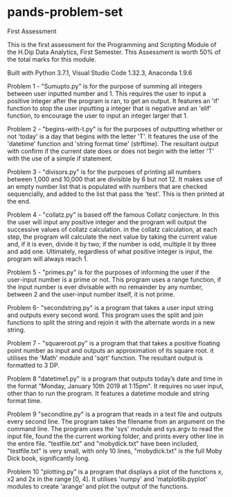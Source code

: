 # pands-problem-set
First Assessment

This is the first assessment for the Programming and Scripting Module of the H.Dip Data Analytics, First Semester. This Assessment is worth 50% of the total marks for this module.

Built with Python 3.7.1, Visual Studio Code 1.32.3, Anaconda 1.9.6

Problem 1 - "Sumupto.py" is for the purpose of summing all integers between user inputted number and 1. This requires the user to input a positive integer after the program is ran, to get an output. It features an 'if' function to stop the user inputting a integer that is negative and an 'elif' function, to encourage the user to input an integer larger that 1.

Problem 2 - "begins-with-t.py" is for the purposes of outputting whether or not 'today' is a day that begins with the letter 'T'. It features the use of the 'datetime' function and 'string format time' (strftime). The resultant output with confirm if the current date does or does not begin with the letter 'T' with the use of a simple if statement.

Problem 3 - "divisors.py" is for the purposes of printing all numbers between 1,000 and 10,000 that are divisible by 6 but not 12. It makes use of an empty number list that is populated with numbers that are checked sequencially, and added to the list that pass the 'test'. This is then printed at the end.

Problem 4 - "collatz.py" is based off the famous Collatz conjecture. In this the user will input any positive integer and the program will output the successive values of collatz calculation. in the collatz calculation, at each step, the program will calculate the next value by taking the current value and, if it is even, divide it by two; if the number is odd, multiple it by three and add one. Ultimately, regardless of what positive integer is input, the program will always reach 1.

Problem 5 - "primes.py" is for the purposes of informing the user if the user-input number is a prime or not. This program uses a range function, if the input number is ever divisable with no remainder by any number, between 2 and the user-input number itself, it is not prime. 

Problem 6- "secondstring.py" is a program that takes a user input string and outputs every second word. This program uses the split and join functions to split the string and rejoin it with the alternate words in a new string.

Problem 7 - "squareroot.py" is a program that that takes a positive floating point number as input and outputs an approximation of its square root. it utilises the 'Math' module and 'sqrt' function. The resultant output is formatted to 3 DP.

Problem 8 "datetime1.py" is a program that outputs today’s date and time in the format "Monday, January 10th 2019 at 1:15pm". It requires no user input, other than to run the program. It features a datetime module and string format time.

Problem 9 "secondline.py" is a program that reads in a text file and outputs every second line. The program takes the filename from an argument on the command line. The program uses the 'sys' module and sys.argv to read the input file, found the the current working folder, and prints every other line in the entire file. "testfile.txt" and "mobydick.txt" have been included, "testfile.txt" is very small, with only 10 lines, "mobydick.txt" is the full Moby Dick book, significantly long.

Problem 10 "plotting.py" is a  program that displays a plot of the functions x, x2 and 2x in the range [0, 4]. It utilises 'numpy' and 'matplotlib.pyplot' modules to create 'arange' and plot the output of the functions. 

